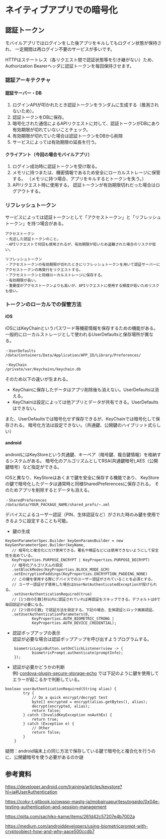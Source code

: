 # ネイティブアプリでの暗号化
## 認証トークン
モバイルアプリではログインをした後アプリをキルしてもログイン状態が保持され、
一定期間は再ログイン不要のサービスが多いです。

HTTPはステートレス（各リクエスト間で認証状態等を引き継がない）ため、
Authorization Bearerヘッダに認証トークンを毎回保持させます。

### 認証アーキテクチャ
#### 認証サーバー・DB
1. ログインAPIが叩かれたとき認証トークンをランダムに生成する（推測されないため）。
2. 認証トークンをDBに保存。
3. 暗号化された通信によるAPIリクエストに対して、認証トークンがDBにあり有効期限が切れていないことチェック。
4. 有効期限が切れていた場合は認証トークンをDBから削除
5. サービスによっては有効期限の延長を行う。

#### クライアント（今回の場合モバイルアプリ）
1. ログイン成功時に認証トークンを受け取る。
2. メモリに持つまたは、機密情報であるため安全にローカルストレージに保管する。
   （メモリに持つ場合、アプリをキルするとトークンを失う。）
4. APIリクエスト時に使用する。
認証トークンが有効期限切れだった場合はログアウトする。
### リフレッシュトークン
サービスによっては認証トークンとして「アクセストークン」と「リフレッシュトークン」を持つ場合がある。

```
アクセストークン
・先述した認証トークンのこと。
・APIリクエストで何回も使用されるが、有効期限が短いため盗難された場合のリスクが低い。

リフレッシュトークン
・アクセストークンの有効期限が切れたときにリフレッシュトークンを用いて認証サーバーにアクセストークンの再発行をリクエストする。
・アクセストークンと同様ローカルストレージに保存する。
・有効期限が長い。
・重要度がアクセストークンよりも高いが、APIリクエストに使用する頻度が低いためリスクも低い。
```

### トークンのローカルでの保管方法
#### iOS
iOSにはKeyChainというパスワード等機密情報を保存するための機能がある。
一般的にローカルストレージとして使われるUserDefaultsと保存場所が異なる。
```
・UserDefaults
/data/Containers/Data/Application/APP_ID/Library/Preferences/

・KeyChain
/private/var/Keychains/keychain.db
```
そのため以下の違いが生まれる。
- KeyChainに保存したデータはアプリ削除後も消えない。UserDefaultsは消える。
- KeyChainは設定によっては他アプリとデータが共有できる。UserDefaultsはできない。

また、UserDefaultsでは暗号化せず保存できるが、KeyChainでは暗号化して保存される。
暗号化方法は設定できない。（共通鍵、公開鍵のハイブリット式らしい）

#### android
androidにはKeyStoreという共通鍵、キーペア（暗号鍵、複合鍵情報）を格納するシステムがある。
暗号化のアルゴリズムとしてRSA(共通鍵暗号),AES（公開鍵暗号）など指定ができる。

iOSと異なり、KeyStoreはあくまで鍵を安全に保存する機能であり、
KeyStoreの鍵で暗号化したデータは通常時と同様SharedPreferencesに保存される。
そのためアプリを削除するとデータも消える。
```
・SharedPreferences
/data/data/YOUR_PACKAGE_NAME/shared_prefs/~.xml
```


デバイスによるユーザー認証（PIN、生体認証など）がされた時のみ鍵を使用できるように設定することも可能。

- 鍵の生成
```
KeyGenParameterSpec.Builder keyGenParamsBuilder = new KeyGenParameterSpec.Builder(keyName,
   // 暗号化と複合化にだけ使用できる。署名や検証などには使用できないようにして安全性を高めている。
   KeyProperties.PURPOSE_ENCRYPT | KeyProperties.PURPOSE_DECRYPT)
   // 暗号化アルゴリズムの設定
   .setBlockModes(KeyProperties.BLOCK_MODE_GCM)
   .setEncryptionPaddings(KeyProperties.ENCRYPTION_PADDING_NONE)
   // この鍵を使用する際にデバイスでのユーザー認証がされていることを必須とする。
   // ユーザー認証せず使用した場合はUserNotAuthenticatedExceptionが投げられる。
   .setUserAuthenticationRequired(true)
   // [1つ目の引数]秒以内に認証されていれば再認証をスキップできる。デフォルトは0で毎回認証が必要になる。
   // [2つ目の引数」で認証方法を設定する。下記の場合、生体認証とロック画面認証。
   .setUserAuthenticationParameters(0,
            KeyProperties.AUTH_BIOMETRIC_STRONG |
            KeyProperties.AUTH_DEVICE_CREDENTIAL);
```

- 認証ポップアップの表示<br>
  認証が必要な場合は認証ポップアップを呼び出すようプログラムする。
```
    biometricLoginButton.setOnClickListener(view -> {
            biometricPrompt.authenticate(promptInfo);
    });
```

- 認証が必要かどうかの判断<br>
例)
[cordova-plugin-secure-storage-echo](https://github.com/mibrito707/cordova-plugin-secure-storage-echo/tree/master)
では下記のように鍵を使用してエラーが起こるかで判断している。
  
```
boolean userAuthenticationRequired(String alias) {
        try {
            // Do a quick encrypt/decrypt test
            byte[] encrypted = encrypt(alias.getBytes(), alias);
            decrypt(encrypted, alias);
            return false;
        } catch (InvalidKeyException noAuthEx) {
            return true;
        } catch (Exception e) {
            // Other
            return false;
        }
    }
```

疑問：android端末上の同じ方法で保存している鍵で暗号化と複合化を行うのに、公開鍵暗号を使う必要があるのか謎

## 参考資料
https://developer.android.com/training/articles/keystore?hl=ja#UserAuthentication

https://coky-t.gitbook.io/owasp-mastg-ja/mobairuapuritesutogaido/0x04e-testing-authentication-and-session-management

https://qiita.com/sachiko-kame/items/261d42c57207e4b7002a

https://medium.com/androiddevelopers/using-biometricprompt-with-cryptoobject-how-and-why-aace500ccdb7

